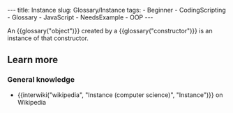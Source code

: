--- title: Instance slug: Glossary/Instance tags: - Beginner - CodingScripting - Glossary - JavaScript - NeedsExample - OOP ---

An {{glossary("object")}} created by a {{glossary("constructor")}} is an instance of that constructor.

Learn more
----------

### General knowledge

-   {{interwiki("wikipedia", "Instance (computer science)", "Instance")}} on Wikipedia

